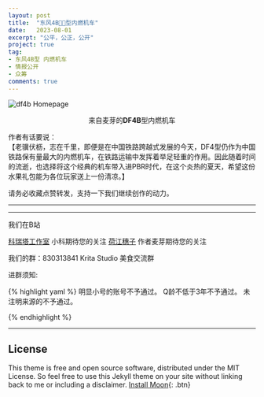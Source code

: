 ```yaml
---
layout: post
title:  "东风4B🍉🍊型内燃机车"
date:   2023-08-01
excerpt: "公平，公正，公开"
project: true
tag:
- 东风4B型 内燃机车
- 情报公开
- 众筹
comments: true
---
```


![df4b Homepage](https://pic.imgdb.cn/item/64e1f030661c6c8e5441d889.png)    
   
<center>来自麦芽的<b>DF4B</b>型内燃机车</center>
     
 作者有话要说：  
 【老骥伏枥，志在千里，即便是在中国铁路跨越式发展的今天，DF4型仍作为中国铁路保有量最大的内燃机车，在铁路运输中发挥着举足轻重的作用。因此随着时间的流逝，也选择将这个经典的机车带入进PBR时代，在这个炎热的夏天，希望这份水果礼包能为各位玩家送上一份清凉。】

 请务必收藏点赞转发，支持一下我们继续创作的动力。

--- 















---

我们在B站

[科瑞塔工作室](https://space.bilibili.com/890619)  小科期待您的关注
[荷江穗子](https://space.bilibili.com/431645159)  作者麦芽期待您的关注   

我们的群：830313841  Krita Studio 美食交流群

进群须知:

{% highlight yaml %}
明显小号的账号不予通过。
Q龄不低于3年不予通过。
未注明来源的不予通过。
 
{% endhighlight %}

---

## License

This theme is free and open source software, distributed under the MIT License. So feel free to use this Jekyll theme on your site without linking back to me or including a disclaimer.
[Install Moon](https://github.com/TaylanTatli/Moon){: .btn}